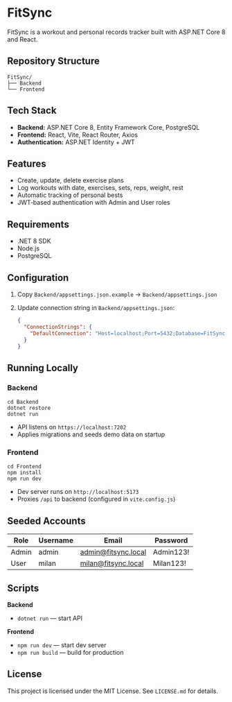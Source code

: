 # FitSync

FitSync is a workout and personal records tracker built with ASP.NET Core 8 and React.

## Repository Structure

    FitSync/
    ├── Backend
    └── Frontend

## Tech Stack

- **Backend:** ASP.NET Core 8, Entity Framework Core, PostgreSQL  
- **Frontend:** React, Vite, React Router, Axios  
- **Authentication:** ASP.NET Identity + JWT  

## Features

- Create, update, delete exercise plans  
- Log workouts with date, exercises, sets, reps, weight, rest  
- Automatic tracking of personal bests  
- JWT‑based authentication with Admin and User roles  

## Requirements

- .NET 8 SDK  
- Node.js  
- PostgreSQL  

## Configuration

1. Copy `Backend/appsettings.json.example` → `Backend/appsettings.json`  
2. Update connection string in `Backend/appsettings.json`:

    ```json
    {
      "ConnectionStrings": {
        "DefaultConnection": "Host=localhost;Port=5432;Database=FitSyncDb;Username=postgres;Password=your_password"
      }
    }
    ```

## Running Locally

### Backend

    cd Backend
    dotnet restore
    dotnet run

- API listens on `https://localhost:7202`  
- Applies migrations and seeds demo data on startup  

### Frontend

    cd Frontend
    npm install
    npm run dev

- Dev server runs on `http://localhost:5173`  
- Proxies `/api` to backend (configured in `vite.config.js`)  

## Seeded Accounts

| Role  | Username | Email               | Password  |
|-------|----------|---------------------|-----------|
| Admin | admin    | admin@fitsync.local | Admin123! |
| User  | milan    | milan@fitsync.local | Milan123! |

## Scripts

**Backend**  
- `dotnet run` — start API  

**Frontend**  
- `npm run dev` — start dev server  
- `npm run build` — build for production  

## License

This project is licensed under the MIT License. See `LICENSE.md` for details.  
